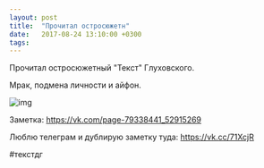```yaml
---
layout: post
title:  "Прочитал остросюжетн"
date:   2017-08-24 13:10:00 +0300
tags:   
---
```


Прочитал остросюжетный "Текст" Глуховского. 

Мрак, подмена личности и айфон. 

![img](https://pp.userapi.com/c840225/v840225547/228c0/R5SpGwxcrH8.jpg)

<!--excerpt-->

Заметка: https://vk.com/page-79338441_52915269 

Люблю телеграм и дублирую заметку туда: https://vk.cc/71XcjR

#текстдг
